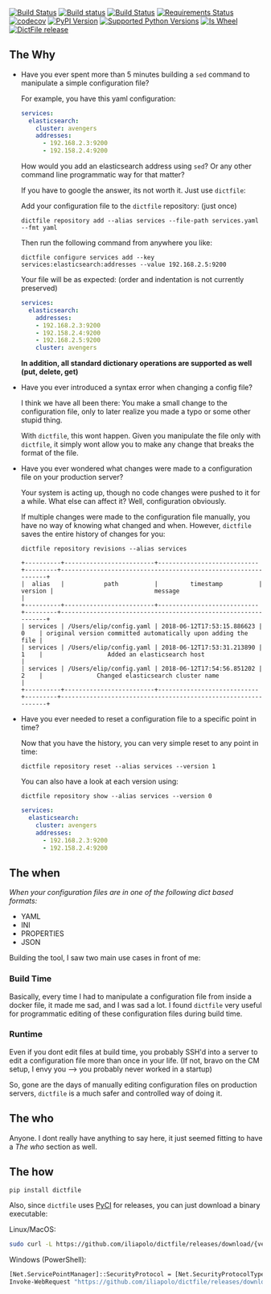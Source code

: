 [![Build Status](https://travis-ci.org/iliapolo/dictfile.svg?branch=release)](https://travis-ci.org/iliapolo/dictfile)
[![Build status](https://ci.appveyor.com/api/projects/status/psflvuie49b5gi71/branch/release?svg=true)](https://ci.appveyor.com/project/iliapolo/dictfile/branch/release)
[![Build Status](https://circleci.com/gh/iliapolo/dictfile/tree/release.svg?style=svg)](https://circleci.com/gh/iliapolo/dictfile/tree/release)
[![Requirements Status](https://requires.io/github/iliapolo/dictfile/requirements.svg?branch=release)](https://requires.io/github/iliapolo/dictfile/requirements/?branch=release)
[![codecov](https://codecov.io/gh/iliapolo/dictfile/branch/release/graph/badge.svg)](https://codecov.io/gh/iliapolo/dictfile)
[![PyPI Version](http://img.shields.io/pypi/v/dictfile.svg)](https://pypi.org/project/dictfile/)
[![Supported Python Versions](https://img.shields.io/pypi/pyversions/dictfile.svg)](https://pypi.org/project/dictfile/)
[![Is Wheel](https://img.shields.io/pypi/wheel/dictfile.svg?style=flat)](https://pypi.org/project/dictfile/)
[![DictFile release](https://img.shields.io/badge/pyci-release-brightgreen.svg)](https://github.com/iliapolo/pyci)

## The Why

- Have you ever spent more than 5 minutes building a `sed` command to manipulate a simple 
configuration file?

    For example, you have this yaml configuration:
    
    ```yaml
    services:
      elasticsearch:
        cluster: avengers
        addresses:
          - 192.168.2.3:9200
          - 192.158.2.4:9200
    ```
    
    How would you add an elasticsearch address using `sed`? Or any other command line programmatic
    way for that matter? 
    
    If you have to google the answer, its not worth it. Just use `dictfile`:    
    
    Add your configuration file to the `dictfile` repository: (just once)
    
    `dictfile repository add --alias services --file-path services.yaml --fmt yaml`
    
    Then run the following command from anywhere you like:
    
    `dictfile configure services add --key services:elasticsearch:addresses --value 192.168.2.5:9200`
    
    Your file will be as expected: (order and indentation is not currently preserved)
    
    ```yaml
    services:
      elasticsearch:
        addresses:
        - 192.168.2.3:9200
        - 192.158.2.4:9200
        - 192.168.2.5:9200
        cluster: avengers
    ```
    
    **In addition, all standard dictionary operations are supported as well (put, delete, get)**

- Have you ever introduced a syntax error when changing a config file?

    I think we have all been there: You make a small change to the configuration file, only to 
    later realize you made a typo or some other stupid thing. 
    
    With `dictfile`, this wont happen. Given you manipulate the file only with `dictfile`, it simply wont 
    allow you to make any change that breaks the format of the file.

- Have you ever wondered what changes were made to a configuration file on your production server?

    Your system is acting up, though no code changes were pushed to it for a while. What else can
    affect it? Well, configuration obviously.
    
    If multiple changes were made to the configuration file manually, you have no way of knowing 
    what changed and when. However, `dictfile` saves the entire history of changes for you:
       
    `dictfile repository revisions --alias services`
    
    ```text
    +----------+-------------------------+----------------------------+---------+---------------------------------------------------------------+
    |  alias   |           path          |         timestamp          | version |                            message                            |
    +----------+-------------------------+----------------------------+---------+---------------------------------------------------------------+
    | services | /Users/elip/config.yaml | 2018-06-12T17:53:15.886623 |    0    | original version committed automatically upon adding the file |
    | services | /Users/elip/config.yaml | 2018-06-12T17:53:31.213890 |    1    |                  Added an elasticsearch host                  |
    | services | /Users/elip/config.yaml | 2018-06-12T17:54:56.851202 |    2    |               Changed elasticsearch cluster name              |
    +----------+-------------------------+----------------------------+---------+---------------------------------------------------------------+    
    ```

- Have you ever needed to reset a configuration file to a specific point in time?

    Now that you have the history, you can very simple reset to any point in time:
    
    `dictfile repository reset --alias services --version 1`
    
    You can also have a look at each version using:
    
    `dictfile repository show --alias services --version 0`
    
    ```yaml
    services:
      elasticsearch:
        cluster: avengers
        addresses:
          - 192.168.2.3:9200
          - 192.158.2.4:9200
    ```


## The when

*When your configuration files are in one of the following dict based formats:*

- YAML
- INI
- PROPERTIES
- JSON

Building the tool, I saw two main use cases in front of me:

### Build Time

Basically, every time I had to manipulate a configuration file from inside a docker file, it made 
me sad, and I was sad a lot. I found `dictfile` very useful for programmatic editing of these 
configuration files during build time.

### Runtime

Even if you dont edit files at build time, you probably SSH'd into a server to edit
a configuration file more than once in your life. (If not, bravo on the CM setup, I envy you --> 
you probably never worked in a startup)

So, gone are the days of manually editing configuration files on production servers, `dictfile` is a 
much safer and controlled way of doing it.

## The who

Anyone. I dont really have anything to say here, it just seemed fitting to have a *The who* 
section as well.


## The how

`pip install dictfile`

Also, since `dictfile` uses [PyCI](https://github.com/iliapolo/pyci) for releases, you can just 
download a binary executable:

Linux/MacOS:

```bash
sudo curl -L https://github.com/iliapolo/dictfile/releases/download/{version}/dictfile-$(uname -m)-$(uname -s) -o /usr/local/bin/dictfile
```

Windows (PowerShell):

```cmd
[Net.ServicePointManager]::SecurityProtocol = [Net.SecurityProtocolType]::Tls12
Invoke-WebRequest "https://github.com/iliapolo/dictfile/releases/download/{version}/dictfile-x86-Windows.exe" -UseBasicParsing -OutFile $Env:ProgramFiles\dictfile.exe
```
